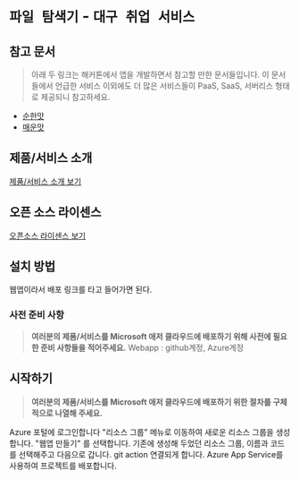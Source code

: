# `파일 탐색기` - `대구 취업 서비스`

## 참고 문서

> 아래 두 링크는 해커톤에서 앱을 개발하면서 참고할 만한 문서들입니다. 이 문서들에서 언급한 서비스 이외에도 더 많은 서비스들이 PaaS, SaaS, 서버리스 형태로 제공되니 참고하세요.

- [순한맛](./REFERENCES_BASIC.md)
- [매운맛](./REFERENCES_ADVANCED.md)

## 제품/서비스 소개

<!-- 아래 링크는 지우지 마세요 -->
[제품/서비스 소개 보기](TOPIC.md)
<!-- 위 링크는 지우지 마세요 -->

## 오픈 소스 라이센스

<!-- 아래 링크는 지우지 마세요 -->
[오픈소스 라이센스 보기](./LICENSE)
<!-- 위 링크는 지우지 마세요 -->

## 설치 방법

웹엡이라서 배포 링크를 타고 들어가면 된다.

### 사전 준비 사항

> **여러분의 제품/서비스를 Microsoft 애저 클라우드에 배포하기 위해 사전에 필요한 준비 사항들을 적어주세요.**
Webapp : github계정, Azure계정

## 시작하기

> **여러분의 제품/서비스를 Microsoft 애저 클라우드에 배포하기 위한 절차를 구체적으로 나열해 주세요.**

Azure 포털에 로그인합니다
"리소스 그룹" 메뉴로 이동하여 새로운 리소스 그룹을 생성합니다.
"웹앱 만들기" 를 선택합니다.
기존에 생성해 두었던 리소스 그룹, 이름과 코드를 선택해주고 다음으로 갑니다.
git action 연결되게 합니다.
Azure App Service를 사용하여 프로젝트를 배포합니다.
